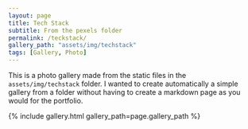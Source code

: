 ```yaml
---
layout: page
title: Tech Stack
subtitle: From the pexels folder
permalink: /teckstack/
gallery_path: "assets/img/techstack"
tags: [Gallery, Photo]
---
```


This is a photo gallery made from the static files in the `assets/img/techstack` folder. 
I wanted to create automatically a simple gallery from a folder without having to create a markdown page as you would for the portfolio.


{% include gallery.html gallery_path=page.gallery_path %}
